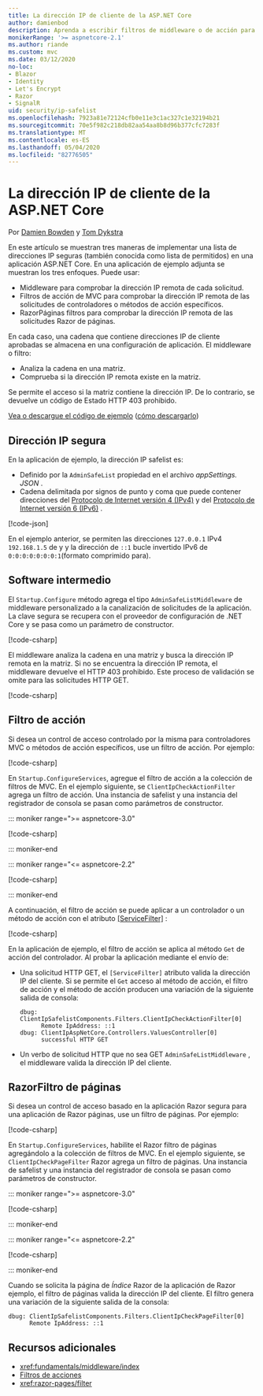 ```yaml
---
title: La dirección IP de cliente de la ASP.NET Core
author: damienbod
description: Aprenda a escribir filtros de middleware o de acción para validar direcciones IP remotas en una lista de direcciones IP aprobadas.
monikerRange: '>= aspnetcore-2.1'
ms.author: riande
ms.custom: mvc
ms.date: 03/12/2020
no-loc:
- Blazor
- Identity
- Let's Encrypt
- Razor
- SignalR
uid: security/ip-safelist
ms.openlocfilehash: 7923a81e72124cfb0e11e3c1ac327c1e32194b21
ms.sourcegitcommit: 70e5f982c218db82aa54aa8b8d96b377cfc7283f
ms.translationtype: MT
ms.contentlocale: es-ES
ms.lasthandoff: 05/04/2020
ms.locfileid: "82776505"
---
```

# <a name="client-ip-safelist-for-aspnet-core"></a>La dirección IP de cliente de la ASP.NET Core

Por [Damien Bowden](https://twitter.com/damien_bod) y [Tom Dykstra](https://github.com/tdykstra)
 
En este artículo se muestran tres maneras de implementar una lista de direcciones IP seguras (también conocida como lista de permitidos) en una aplicación ASP.NET Core. En una aplicación de ejemplo adjunta se muestran los tres enfoques. Puede usar:

* Middleware para comprobar la dirección IP remota de cada solicitud.
* Filtros de acción de MVC para comprobar la dirección IP remota de las solicitudes de controladores o métodos de acción específicos.
* RazorPáginas filtros para comprobar la dirección IP remota de las solicitudes Razor de páginas.

En cada caso, una cadena que contiene direcciones IP de cliente aprobadas se almacena en una configuración de aplicación. El middleware o filtro:

* Analiza la cadena en una matriz. 
* Comprueba si la dirección IP remota existe en la matriz.

Se permite el acceso si la matriz contiene la dirección IP. De lo contrario, se devuelve un código de Estado HTTP 403 prohibido.

[Vea o descargue el código de ejemplo](https://github.com/dotnet/AspNetCore.Docs/tree/master/aspnetcore/security/ip-safelist/samples) ([cómo descargarlo](xref:index#how-to-download-a-sample))

## <a name="ip-address-safelist"></a>Dirección IP segura

En la aplicación de ejemplo, la dirección IP safelist es:

* Definido por la `AdminSafeList` propiedad en el archivo *appSettings. JSON* .
* Cadena delimitada por signos de punto y coma que puede contener direcciones del [Protocolo de Internet versión 4 (IPv4)](https://wikipedia.org/wiki/IPv4) y del [Protocolo de Internet versión 6 (IPv6)](https://wikipedia.org/wiki/IPv6) .

[!code-json[](ip-safelist/samples/3.x/ClientIpAspNetCore/appsettings.json?range=1-3&highlight=2)]

En el ejemplo anterior, se permiten las direcciones `127.0.0.1` IPv4 `192.168.1.5` de y y la dirección de `::1` bucle invertido IPv6 de `0:0:0:0:0:0:0:1`(formato comprimido para).

## <a name="middleware"></a>Software intermedio

El `Startup.Configure` método agrega el tipo `AdminSafeListMiddleware` de middleware personalizado a la canalización de solicitudes de la aplicación. La clave segura se recupera con el proveedor de configuración de .NET Core y se pasa como un parámetro de constructor.

[!code-csharp[](ip-safelist/samples/3.x/ClientIpAspNetCore/Startup.cs?name=snippet_ConfigureAddMiddleware)]

El middleware analiza la cadena en una matriz y busca la dirección IP remota en la matriz. Si no se encuentra la dirección IP remota, el middleware devuelve el HTTP 403 prohibido. Este proceso de validación se omite para las solicitudes HTTP GET.

[!code-csharp[](ip-safelist/samples/Shared/ClientIpSafelistComponents/Middlewares/AdminSafeListMiddleware.cs?name=snippet_ClassOnly)]

## <a name="action-filter"></a>Filtro de acción

Si desea un control de acceso controlado por la misma para controladores MVC o métodos de acción específicos, use un filtro de acción. Por ejemplo:

[!code-csharp[](ip-safelist/samples/Shared/ClientIpSafelistComponents/Filters/ClientIpCheckActionFilter.cs?name=snippet_ClassOnly)]

En `Startup.ConfigureServices`, agregue el filtro de acción a la colección de filtros de MVC. En el ejemplo siguiente, se `ClientIpCheckActionFilter` agrega un filtro de acción. Una instancia de safelist y una instancia del registrador de consola se pasan como parámetros de constructor.

::: moniker range=">= aspnetcore-3.0"

[!code-csharp[](ip-safelist/samples/3.x/ClientIpAspNetCore/Startup.cs?name=snippet_ConfigureServicesActionFilter)]

::: moniker-end

::: moniker range="<= aspnetcore-2.2"

[!code-csharp[](ip-safelist/samples/2.x/ClientIpAspNetCore/Startup.cs?name=snippet_ConfigureServicesActionFilter)]

::: moniker-end

A continuación, el filtro de acción se puede aplicar a un controlador o un método de acción con el atributo [[ServiceFilter]](xref:Microsoft.AspNetCore.Mvc.ServiceFilterAttribute) :

[!code-csharp[](ip-safelist/samples/3.x/ClientIpAspNetCore/Controllers/ValuesController.cs?name=snippet_ActionFilter&highlight=1)]

En la aplicación de ejemplo, el filtro de acción se aplica al método `Get` de acción del controlador. Al probar la aplicación mediante el envío de:

* Una solicitud HTTP GET, el `[ServiceFilter]` atributo valida la dirección IP del cliente. Si se permite el `Get` acceso al método de acción, el filtro de acción y el método de acción producen una variación de la siguiente salida de consola:

    ```
    dbug: ClientIpSafelistComponents.Filters.ClientIpCheckActionFilter[0]
          Remote IpAddress: ::1
    dbug: ClientIpAspNetCore.Controllers.ValuesController[0]
          successful HTTP GET    
    ```

* Un verbo de solicitud HTTP que no sea GET `AdminSafeListMiddleware` , el middleware valida la dirección IP del cliente.

## <a name="razor-pages-filter"></a>RazorFiltro de páginas

Si desea un control de acceso basado en la aplicación Razor segura para una aplicación de Razor páginas, use un filtro de páginas. Por ejemplo:

[!code-csharp[](ip-safelist/samples/Shared/ClientIpSafelistComponents/Filters/ClientIpCheckPageFilter.cs?name=snippet_ClassOnly)]

En `Startup.ConfigureServices`, habilite el Razor filtro de páginas agregándolo a la colección de filtros de MVC. En el ejemplo siguiente, se `ClientIpCheckPageFilter` Razor agrega un filtro de páginas. Una instancia de safelist y una instancia del registrador de consola se pasan como parámetros de constructor.

::: moniker range=">= aspnetcore-3.0"

[!code-csharp[](ip-safelist/samples/3.x/ClientIpAspNetCore/Startup.cs?name=snippet_ConfigureServicesPageFilter)]

::: moniker-end

::: moniker range="<= aspnetcore-2.2"

[!code-csharp[](ip-safelist/samples/2.x/ClientIpAspNetCore/Startup.cs?name=snippet_ConfigureServicesPageFilter)]

::: moniker-end

Cuando se solicita la página de *Índice* Razor de la aplicación de Razor ejemplo, el filtro de páginas valida la dirección IP del cliente. El filtro genera una variación de la siguiente salida de la consola:

```
dbug: ClientIpSafelistComponents.Filters.ClientIpCheckPageFilter[0]
      Remote IpAddress: ::1
```

## <a name="additional-resources"></a>Recursos adicionales

* <xref:fundamentals/middleware/index>
* [Filtros de acciones](xref:mvc/controllers/filters#action-filters)
* <xref:razor-pages/filter>
